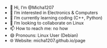 - 👋 Hi, I’m @Micha1207
- 👀 I’m interested in Electronics & Computers
- 🌱 I’m currently learning coding (C++, Python)
- 💞️ I’m looking to collaborate on Linux
- 📫 How to reach me: no how
- 😄 Pronouns: Linux User (Debian)
- 🌐 Website: micha1207.github.io/page

<!---
Micha1207/Micha1207 is a ✨ special ✨ repository because its `README.md` (this file) appears on your GitHub profile.
You can click the Preview link to take a look at your changes.
--->
